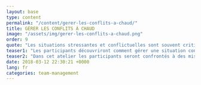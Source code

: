 ```yaml
---
layout: base
type: content
permalink: "/content/gerer-les-conflits-a-chaud/"
title: GÉRER LES CONFLITS À CHAUD
image: "/assets/img/gerer-les-conflits-a-chaud.png"
order: 9
quote: "Les situations stressantes et conflictuelles sont souvent critiques dans la vie d’une organisation."
teaser1: "Les participants découvriront comment gérer une situation conflictuelle “à chaud” grâce à la  méthodologie en 6 points : De l’émotionnel au rationnel."
teaser2: "Dans cet atelier les participants seront confrontés à des mises en situation réelles pour tester leur capacité à rester en contrôle face à une situation difficile."
date: 2018-03-12 22:30:21 +0000
lang: fr
categories: team-management
---
```

